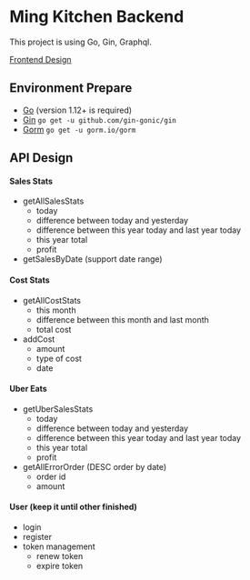 # Ming Kitchen Backend
This project is using Go, Gin, Graphql. 

[Frontend Design](https://www.figma.com/proto/1icMeG8q4iWH5aGSqjpm69/Ming-Kitchen-Dashboard?node-id=1%3A5&viewport=115%2C320%2C0.6200000047683716&scaling=scale-down)

## Environment Prepare
- [Go](https://golang.org/doc/install)  (version 1.12+ is required)
- [Gin](https://github.com/gin-gonic/gin#installation)   `go get -u github.com/gin-gonic/gin`
- [Gorm](https://gorm.io/docs/) `go get -u gorm.io/gorm`

## API Design
#### Sales Stats
- getAllSalesStats
    - today
    - difference between today and yesterday
    - difference between this year today and last year today
    - this year total
    - profit
- getSalesByDate (support date range)

#### Cost Stats
- getAllCostStats
    - this month
    - difference between this month and last month
    - total cost
- addCost
    - amount
    - type of cost
    - date
#### Uber Eats
- getUberSalesStats
    - today
    - difference between today and yesterday
    - difference between this year today and last year today
    - this year total
    - profit
- getAllErrorOrder (DESC order by date)
    - order id
    - amount


#### User (keep it until other finished)
- login
- register
- token management
    - renew token
    - expire token


